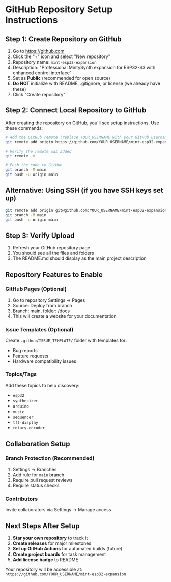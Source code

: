 # GitHub Repository Setup Instructions

## Step 1: Create Repository on GitHub

1. Go to https://github.com
2. Click the "+" icon and select "New repository"
3. Repository name: `mint-esp32-expansion`
4. Description: "Professional MintySynth expansion for ESP32-S3 with enhanced control interface"
5. Set as **Public** (recommended for open source)
6. **Do NOT** initialize with README, .gitignore, or license (we already have these)
7. Click "Create repository"

## Step 2: Connect Local Repository to GitHub

After creating the repository on GitHub, you'll see setup instructions. Use these commands:

```bash
# Add the GitHub remote (replace YOUR_USERNAME with your GitHub username)
git remote add origin https://github.com/YOUR_USERNAME/mint-esp32-expansion.git

# Verify the remote was added
git remote -v

# Push the code to GitHub
git branch -M main
git push -u origin main
```

## Alternative: Using SSH (if you have SSH keys set up)

```bash
git remote add origin git@github.com:YOUR_USERNAME/mint-esp32-expansion.git
git branch -M main  
git push -u origin main
```

## Step 3: Verify Upload

1. Refresh your GitHub repository page
2. You should see all the files and folders
3. The README.md should display as the main project description

## Repository Features to Enable

### GitHub Pages (Optional)
1. Go to repository Settings → Pages
2. Source: Deploy from branch
3. Branch: main, folder: /docs
4. This will create a website for your documentation

### Issue Templates (Optional)
Create `.github/ISSUE_TEMPLATE/` folder with templates for:
- Bug reports
- Feature requests  
- Hardware compatibility issues

### Topics/Tags
Add these topics to help discovery:
- `esp32`
- `synthesizer`
- `arduino`
- `music`
- `sequencer`
- `tft-display`
- `rotary-encoder`

## Collaboration Setup

### Branch Protection (Recommended)
1. Settings → Branches
2. Add rule for `main` branch
3. Require pull request reviews
4. Require status checks

### Contributors
Invite collaborators via Settings → Manage access

## Next Steps After Setup

1. **Star your own repository** to track it
2. **Create releases** for major milestones
3. **Set up GitHub Actions** for automated builds (future)
4. **Create project boards** for task management
5. **Add license badge** to README

Your repository will be accessible at:
`https://github.com/YOUR_USERNAME/mint-esp32-expansion`